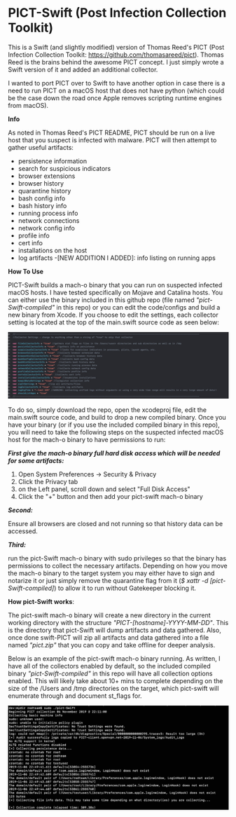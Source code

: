 # PICT-Swift (Post Infection Collection Toolkit)

This is a Swift (and slightly modified) version of Thomas Reed's PICT (Post Infection Collection Toolkit: https://github.com/thomasareed/pict). Thomas Reed is the brains behind the awesome PICT concept. I just simply wrote a Swift version of it and added an additional collector.

I wanted to port PICT over to Swift to have another option in case there is a need to run PICT on a macOS host that does not have python (which could be the case down the road once Apple removes scripting runtime engines from macOS).


**Info**

As noted in Thomas Reed's PICT README, PICT should be run on a live host that you suspect is infected with malware. PICT will then attempt to gather useful artifacts:
- persistence information
- search for suspicious indicators
- browser extensions
- browser history
- quarantine history
- bash config info
- bash history info
- running process info
- network connections
- network config info
- profile info
- cert info
- installations on the host
- log artifacts
-[NEW ADDITION I ADDED]: info listing on running apps

**How To Use**

PICT-Swift builds a mach-o binary that you can run on suspected infected macOS hosts. I have tested specifically on Mojave and Catalina hosts. You can either use the binary included in this github repo (file named *"pict-Swift-compiled"* in this repo) or you can edit the code/configs and build a new binary from Xcode. If you choose to edit the settings, each collector setting is located at the top of the main.swift source code as seen below:

![Image](pic2.jpg) 

To do so, simply download the repo, open the xcodeproj file, edit the main.swift source code, and build to drop a new compiled binary. Once you have your binary (or if you use the included compiled binary in this repo), you will need to take the following steps on the suspected infected macOS host for the mach-o binary to have permissions to run:

_**First give the mach-o binary full hard disk access which will be needed for some artifacts:**_
1. Open System Preferences -> Security & Privacy
2. Click the Privacy tab
3. on the Left panel, scroll down and select "Full Disk Access"
4. Click the "+" button and then add your pict-swift mach-o binary

_**Second:**_

Ensure all browsers are closed and not running so that history data can be accessed.

_**Third:**_

run the pict-Swift mach-o binary with sudo privileges so that the binary has permissions to collect the necessary artifacts. Depending on how you move the mach-o binary to the target system you may either have to sign and notarize it or just simply remove the quarantine flag from it (_$ xattr -d [pict-Swift-compiled]_) to allow it to run without Gatekeeper blocking it.

**How pict-Swift works**:

The pict-swift mach-o binary will create a new directory in the current working directory with the structure _"PICT-[hostname]-YYYY-MM-DD"_. This is the directory that pict-Swift will dump artifacts and data gathered. Also, once done swift-PICT will zip all artifacts and data gathered into a file named _"pict.zip"_ that you can copy and take offline for deeper analysis.

Below is an example of the pict-swift mach-o binary running. As written, I have all of the collectors enabled by default, so the included compiled binary *"pict-Swift-compiled"* in this repo will have all collection options enabled. This will likely take about 10+ mins to complete depending on the size of the /Users and /tmp directories on the target, which pict-swift will enumerate through and document st_flags for. 

![Image](pic1.jpg) 

